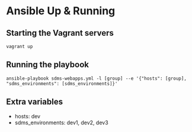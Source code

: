 # Ansible Up & Running

## Starting the Vagrant servers

`vagrant up`

## Running the playbook

`ansible-playbook sdms-webapps.yml -l [group] --e '{"hosts": [group], "sdms_environments": [sdms_environments]}'`

## Extra variables

- hosts: dev
- sdms_environments: dev1, dev2, dev3
